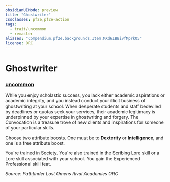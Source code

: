 ```yaml
---
obsidianUIMode: preview
title: "Ghostwriter"
cssclasses: pf2e,pf2e-action
tags:
  - trait/uncommon
  - remaster
aliases: "Compendium.pf2e.backgrounds.Item.MXd6IBBivfMprkO5"
license: ORC
---
```

# Ghostwriter

### [uncommon](uncommon "Uncommon Rarity Trait")






While you enjoy scholastic success, you lack either academic aspirations or academic integrity, and you instead conduct your illicit business of ghostwriting at your school. When desperate students and staff bedeviled by deadlines or quotas seek your services, their academic legitimacy is underpinned by your expertise in ghostwriting and forgery. The Convocation is a treasure trove of new clients and inspirations for someone of your particular skills.

Choose two attribute boosts. One must be to **Dexterity** or **Intelligence**, and one is a free attribute boost.

You're trained in Society. You're also trained in the Scribing Lore skill or a Lore skill associated with your school. You gain the Experienced Professional skill feat.

*Source: Pathfinder Lost Omens Rival Academies*
*ORC*